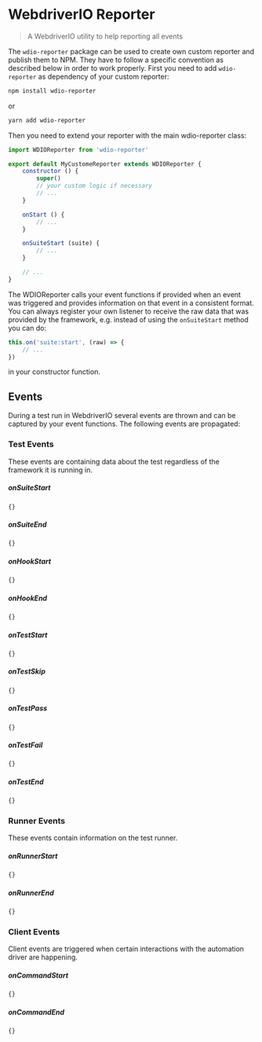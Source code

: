 WebdriverIO Reporter
====================

> A WebdriverIO utility to help reporting all events

The `wdio-reporter` package can be used to create own custom reporter and publish them to NPM. They have to follow a specific convention as described below in order to work properly. First you need to add `wdio-reporter` as dependency of your custom reporter:

```sh
npm install wdio-reporter
```

or

```sh
yarn add wdio-reporter
```

Then you need to extend your reporter with the main wdio-reporter class:

```js
import WDIOReporter from 'wdio-reporter'

export default MyCustomeReporter extends WDIOReporter {
    constructor () {
        super()
        // your custom logic if necessary
        // ...
    }

    onStart () {
        // ...
    }

    onSuiteStart (suite) {
        // ...
    }

    // ...
}
```

The WDIOReporter calls your event functions if provided when an event was triggered and provides information on that event in a consistent format. You can always register your own listener to receive the raw data that was provided by the framework, e.g. instead of using the `onSuiteStart` method you can do:

```js
this.on('suite:start', (raw) => {
    // ...
})
```

in your constructor function.

## Events

During a test run in WebdriverIO several events are thrown and can be captured by your event functions. The following events are propagated:

### Test Events

These events are containing data about the test regardless of the framework it is running in.

##### onSuiteStart

```js
{}
```

##### onSuiteEnd

```js
{}
```

##### onHookStart

```js
{}
```

##### onHookEnd

```js
{}
```

##### onTestStart

```js
{}
```

##### onTestSkip

```js
{}
```

##### onTestPass

```js
{}
```

##### onTestFail

```js
{}
```

##### onTestEnd

```js
{}
```

### Runner Events

These events contain information on the test runner.

##### onRunnerStart

```js
{}
```

##### onRunnerEnd

```js
{}
```

### Client Events

Client events are triggered when certain interactions with the automation driver are happening.

##### onCommandStart

```js
{}
```

##### onCommandEnd

```js
{}
```
